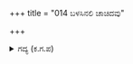 +++
title = "014 ಬಳಸಿನಲಿ ಚಾಚಿದವು"

+++

<details><summary>ಗದ್ಯ (ಕ.ಗ.ಪ) </summary>

14. ರಥಗಳು ಭೀಮನನ್ನು ಸುತ್ತಿಕೊಂಡವು. ಪದಾತಿಗಳ ಆಯುಧಗಳು ಹೆಚ್ಚು ಹೆಚ್ಚು ಪ್ರಯೋಗವಾದವು. ತುಂಬಾ ಸಾಹಸದಿಂದ ಭೀಮನ ಸಾರಥಿಗಳನ್ನು ಕುದುರೆಗಳನ್ನು ಬಾಣಗಳಿಂದ ಚುಚ್ಚಿದರು. 'ಸ್ವಾಮಿದ್ರೋಹಿ, ಸಿಕ್ಕಿ ಹಾಕಿಕೊಂಡಿದ್ದಾನೆ, ಬಲವಾದ ಗಾಳಕ್ಕೂ  ಸಿಗದ ದೊಡ್ಡ ಮೀನಿನಂತಿರುವ ಇವನನ್ನು ಬಲೆ ಹಾಕಿ ಹಿಡಿಯೋಣ, ಎನ್ನುತ್ತಾ ಭೀಮನನ್ನು ಸುತ್ತುವರಿದರು.
</details>
